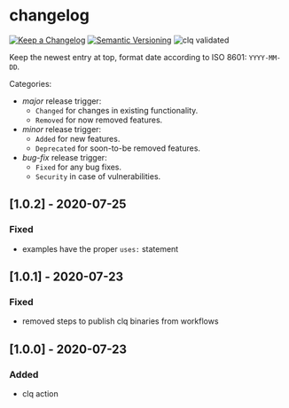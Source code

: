 # changelog

[![Keep a Changelog](https://img.shields.io/badge/Keep%20a%20Changelog-1.0.0-informational)](https://keepachangelog.com/en/1.0.0/)
[![Semantic Versioning](https://img.shields.io/badge/Sematic%20Versioning-2.0.0-informational)](https://semver.org/spec/v2.0.0.html)
![clq validated](https://img.shields.io/badge/clq-validated-success)

Keep the newest entry at top, format date according to ISO 8601: `YYYY-MM-DD`.

Categories:
- _major_ release trigger:
   - `Changed` for changes in existing functionality.
   - `Removed` for now removed features.
- _minor_ release trigger:
   - `Added` for new features.
   - `Deprecated` for soon-to-be removed features.
- _bug-fix_ release trigger:
   - `Fixed` for any bug fixes.
   - `Security` in case of vulnerabilities.

## [1.0.2] - 2020-07-25
### Fixed
- examples have the proper `uses:` statement

## [1.0.1] - 2020-07-23
### Fixed
- removed steps to publish clq binaries from workflows 

## [1.0.0] - 2020-07-23
### Added
- clq action
